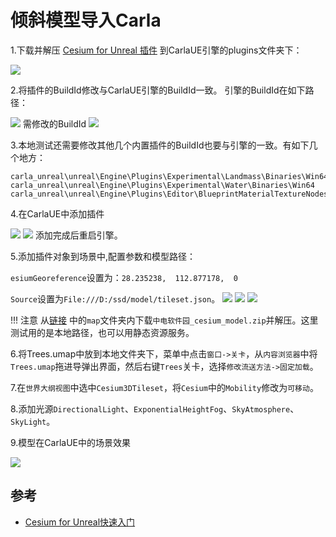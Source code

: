 # 倾斜模型导入Carla

1.下载并解压 [Cesium for Unreal 插件](https://github.com/CesiumGS/cesium-unreal/releases/download/v1.18.0-ue4/CesiumForUnreal-426-v1.18.0-ue4.zip) 到CarlaUE引擎的plugins文件夹下：

![](img/cesium/plugins.png)

2.将插件的BuildId修改与CarlaUE引擎的BuildId一致。
引擎的BuildId在如下路径：

![](img/cesium/build_id_path.png)
需修改的BuildId
![](img/cesium/require_modified_build_id.png)

3.本地测试还需要修改其他几个内置插件的BuildId也要与引擎的一致。有如下几个地方：

```shell
carla_unreal\unreal\Engine\Plugins\Experimental\Landmass\Binaries\Win64
carla_unreal\unreal\Engine\Plugins\Experimental\Water\Binaries\Win64
carla_unreal\unreal\Engine\Plugins\Editor\BlueprintMaterialTextureNodes\Binaries\Win64
```

4.在CarlaUE中添加插件

![](img/cesium/plugins_menu.png)
![](img/cesium/add_plugin.png)
添加完成后重启引擎。

5.添加插件对象到场景中,配置参数和模型路径：

`esiumGeoreference`设置为：`28.235238,  112.877178,  0`

`Source`设置为`File:///D:/ssd/model/tileset.json`。
![](img/cesium/add_plugin_object.png)
![](img/cesium/config_parameter.png)
![](img/cesium/config_model_path.png)

!!! 注意
    从[链接](https://pan.baidu.com/s/1n2fJvWff4pbtMe97GOqtvQ?pwd=hutb) 中的`map`文件夹内下载`中电软件园_cesium_model.zip`并解压。这里测试用的是本地路径，也可以用静态资源服务。

6.将Trees.umap中放到本地文件夹下，菜单中点击`窗口->关卡`，从`内容浏览器`中将`Trees.umap`拖进导弹出界面，然后右键`Trees`关卡，选择`修改流送方法->固定加载`。

7.在`世界大纲视图`中选中`Cesium3DTileset`，将`Cesium`中的`Mobility`修改为`可移动`。

8.添加光源`DirectionalLight`、`ExponentialHeightFog`、`SkyAtmosphere`、`SkyLight`。

9.模型在CarlaUE中的场景效果

![](img/cesium/scene_effect.png)

## 参考
- [Cesium for Unreal快速入门](https://zhuanlan.zhihu.com/p/365834299)